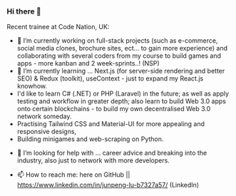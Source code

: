 ### Hi there 👋
 
Recent trainee at Code Nation, UK:
<br/>
<!-- Nowadays, I try to code as much as I can to keep up the momentum..! -->
- 🔭 I’m currently working on full-stack projects (such as e-commerce, social media clones, brochure sites, ect... to gain more experience) and collaborating with several coders from my course to build games and apps - more kanban and 2 week-sprints..! (NSP)
- 🌱 I’m currently learning ... Next.js (for server-side rendering and better SEO) & Redux (toolkit), useContext - just to expand my React.js knowhow.
- I'd like to learn C# (.NET) or PHP (Laravel) in the future; as well as apply testing and workflow in greater depth; also learn to build Web 3.0 apps onto certain blockchains - to build my own decentralised Web 3.0 network someday.
- Practising Tailwind CSS and Material-UI for more appealing and responsive designs, 
- Building minigames and web-scraping on Python.   
<!-- - 👯 I’m looking to collaborate on ... full-stack projects in general. -->
- 🤔 I’m looking for help with ... career advice and breaking into the industry, also just to network with more developers.
<!-- - 💬 Ask me about coding related. -->
- 📫 How to reach me: here on GitHub || https://www.linkedin.com/in/junpeng-lu-b7327a57/ (LinkedIn) 
<!-- - ⚡ Fun fact: ... -->
